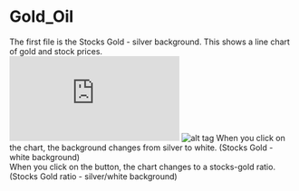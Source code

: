 # Gold_Oil
The first file is the Stocks Gold - silver background. This shows a line chart of gold and stock prices.  
![alt tag](https://github.com/howardwen/Gold_Oil/blob/master/Stocks.Gold.-.silver.background.pdf)
![alt tag](https://raw.githubusercontent.com/username/projectname/branch/path/to/img.png)
When you click on the chart, the background changes from silver to white. (Stocks Gold - white background)  
When you click on the button, the chart changes to a stocks-gold ratio. (Stocks Gold ratio - silver/white background)
